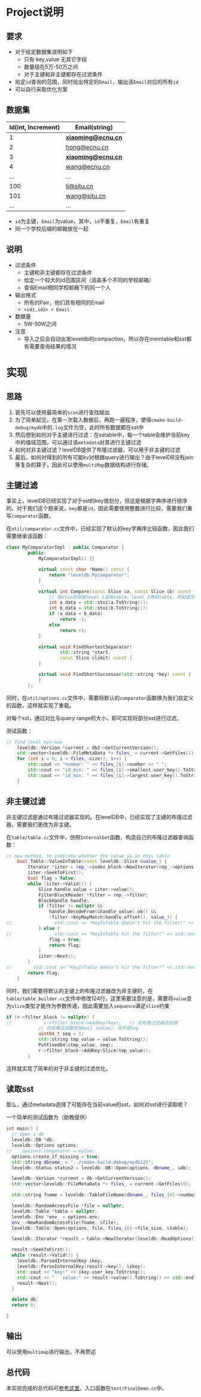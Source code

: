 # Project说明

## 要求

- 对于给定数据集说明如下
  - 只有 key,value 无其它字段
  - 数量级在5万-50万之间
  - 对于主键和非主键都存在过滤条件
- 给定`id`查询的范围，同时给出特定的`Email`，输出该`Email`对应的所有`id`
- 可以自行采取优化方案

## 数据集

| **Id(int, Increment)** | **Email(string)**    |
| ---------------------- | -------------------- |
| 1                      | **xiaoming@ecnu.cn** |
| 2                      | hong@ecnu.cn         |
| 3                      | **xiaoming@ecnu.cn** |
| 4                      | wang@ecnu.cn         |
| …                      | …                    |
| 100                    | li@sjtu.cn           |
| 101                    | wang@sjtu.cn         |
| …                      | …                    |

- `id`为主键，`Email`为value，其中，`id`不重复，`Email`有重复
- 同一个学校后缀的邮箱放在一起

## 说明

- 过滤条件
  - 主键和非主键都存在过滤条件
  - 给定一个较大的id范围区间（涵盖多个不同的学校邮箱）
  - 查询Email相同学校邮箱下的同一个人
- 输出格式
  - 所有的Pair，他们具有相同的Email
  - `<id1,id2> + Email`
- 数据量
  - 5W-50W之间
- 注意
  - 导入之后会自动出发leveldb的compaction，所以存在memtable和sst都有需要查询结果的情况

# 实现

## 思路

1. 首先可以使用最简单的`scan`进行查找输出
2. 为了简单起见，在第一次载入数据后，再跑一遍程序，使得`cmake-build-debug/mydb`中的`.log`文件为空，此时所有数据都在sst中
3. 然后想到如何对于主键进行过滤：在sstable中，每一个table会维护当前key中的值域范围，可以通过该`metadata`对其进行主键过滤
4. 如何对非主键过滤？levelDB提供了布隆过滤器，可以用于非主键的过滤
5. 最后，如何对得到的所有可能kv对根据query进行输出？由于levelDB没有join等复杂的算子，因此可以使用`multiMap`数据结构进行存储。

## 主键过滤

事实上，levelDB已经实现了对于sst的key值划分，但这是根据字典序进行排序的。对于我们这个题来说，`key`都是`id`，因此需要使用整数进行比较，需要我们重写`comparator`函数。

在`util/comparator.cc`文件中，已经实现了默认的key字典序比较函数，因此我们需要继承该函数：

```cpp
class MyComparatorImpl : public Comparator {
        public:
            MyComparatorImpl() {}

            virtual const char *Name() const {
                return "leveldb.MyComparator";
            }

            virtual int Compare(const Slice &a, const Slice &b) const {
                // 用stio会导致level 1没有table，level 2两层table，不知道为啥
                int a_data = std::stoi(a.ToString());
                int b_data = std::stoi(b.ToString());
                if (a_data < b_data)
                    return -1;
                else
                    return +1;
            }

            virtual void FindShortestSeparator(
                    std::string *start,
                    const Slice &limit) const {
            }

            virtual void FindShortSuccessor(std::string *key) const {
            }
        };
```

同时，在`util/options.cc`文件中，需要将默认的`comparator`函数换为我们自定义的函数，这样就实现了重载。

对每个sst，通过对比与query range的大小，即可实现将部分sst进行过滤。

测试函数：

```cpp
// find level min-max
    leveldb::Version *current = db2->GetCurrentVersion();
    std::vector<leveldb::FileMetaData *> files_ = current->GetFiles(1);
    for (int i = 0; i < files_.size(); i++) {
        std::cout << "number: " << files_[i]->number << " ";
        std::cout << "id_min: " << files_[i]->smallest.user_key().ToString() << " ";
        std::cout << "id_max: " << files_[i]->largest.user_key().ToString() << std::endl;
    }
```

## 非主键过滤

非主键过滤是通过布隆过滤器实现的。在levelDB中，已经实现了主键的布隆过滤器，需要我们更改为非主键。

在`table/table.cc`文件中，仿照`InternalGet`函数，构造自己的布隆过滤器查询函数：

```cpp
// new method, to indicate whether the value is in this table
    bool Table::ValueInTable(const leveldb::Slice &value_) {
        Iterator *iiter = rep_->index_block->NewIterator(rep_->options.comparator);
        iiter->SeekToFirst();
        bool flag = false;
        while (iiter->Valid()) {
            Slice handle_value = iiter->value();
            FilterBlockReader *filter = rep_->filter;
            BlockHandle handle;
            if (filter != nullptr &&
                handle.DecodeFrom(&handle_value).ok() &&
                !filter->KeyMayMatch(handle.offset(), value_)) {
//                std::cout << "KeyInTable doesn't hit the filter!" << std::endl;
            } else {
//                std::cout << "KeyInTable hit the filter!" << std::endl;
                flag = true;
                return flag;
            }
            iiter->Next();
        }
//        std::cout << "KeyInTable doesn't hit the filter!" << std::endl;
        return flag;
    }
```

同时，我们需要将默认的主键上的布隆过滤器改为非主键的，在`table/table_builder.cc`文件中修改124行，这里需要注意的是，需要将`value`变为`slice`类型才能作为参数传递，因此需要加入`sequence`满足`slice`约束

```cpp
if (r->filter_block != nullptr) {
//            r->filter_block->AddKey(key);   // 向布隆过滤器添加值
            // 向布隆过滤器添加mail（value），而不是key
            uint64_t seq = 1;
            std::string tmp_value = value.ToString();
            PutFixed64(&tmp_value, seq);
            r->filter_block->AddKey(Slice(tmp_value));
        }
```

这样就实现了简单的对于非主键的过滤优化。

## 读取sst

那么，通过metadata选择了可能存在当前value的sst，如何对sst进行读取呢？

一个简单的测试函数为（助教提供）

```cpp
int main() {
  // open a db
  leveldb::DB *db;
  leveldb::Options options;
//    options.comparator = myCom;
  options.create_if_missing = true;
  std::string dbname_ = "../cmake-build-debug/mydb123";
  leveldb::Status status2 = leveldb::DB::Open(options, dbname_, &db);

  leveldb::Version *current = db->GetCurrentVersion();
  std::vector<leveldb::FileMetaData *> files_ = current->GetFiles(0);

  std::string fname = leveldb::TableFileName(dbname_, files_[0]->number);

  leveldb::RandomAccessFile *file = nullptr;
  leveldb::Table *table = nullptr;
  leveldb::Env *env_ = options.env;
  env_->NewRandomAccessFile(fname, &file);
  leveldb::Table::Open(options, file, files_[0]->file_size, &table);

  leveldb::Iterator *result = table->NewIterator(leveldb::ReadOptions());

  result->SeekToFirst();
  while (result->Valid()) {
    leveldb::ParsedInternalKey ikey;
    leveldb::ParseInternalKey(result->key(), &ikey);
    std::cout << "key:" << ikey.user_key.ToString();
    std::cout << "   value:" << result->value().ToString() << std::endl;
    result->Next();
  }

  delete db;
  return 0;

}
```

## 输出

可以使用`multimap`进行输出，不再赘述

## 总代码

本实验完成的总代码可[参考这里](https://github.com/Scottdyt/ClassProject/tree/master/DBImplementation/PJ13-Final/LeveldbFinal)。入口函数在`test/FinalDemo.cc`中。

